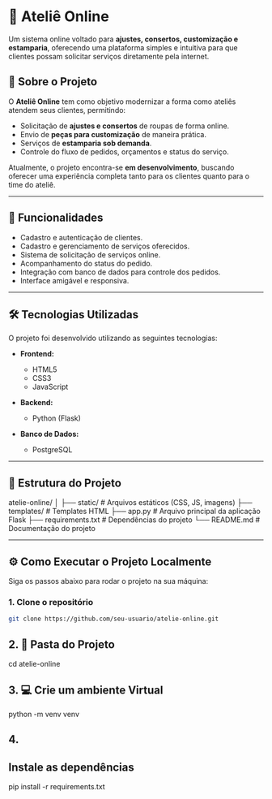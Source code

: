 # 🧵 Ateliê Online

Um sistema online voltado para **ajustes, consertos, customização e estamparia**, oferecendo uma plataforma simples e intuitiva para que clientes possam solicitar serviços diretamente pela internet.

## 📖 Sobre o Projeto
O **Ateliê Online** tem como objetivo modernizar a forma como ateliês atendem seus clientes, permitindo:
- Solicitação de **ajustes e consertos** de roupas de forma online.  
- Envio de **peças para customização** de maneira prática.  
- Serviços de **estamparia sob demanda**.  
- Controle do fluxo de pedidos, orçamentos e status do serviço.  

Atualmente, o projeto encontra-se **em desenvolvimento**, buscando oferecer uma experiência completa tanto para os clientes quanto para o time do ateliê.

---

## 🚀 Funcionalidades
- Cadastro e autenticação de clientes.  
- Cadastro e gerenciamento de serviços oferecidos.  
- Sistema de solicitação de serviços online.  
- Acompanhamento do status do pedido.  
- Integração com banco de dados para controle dos pedidos.  
- Interface amigável e responsiva.  

---

## 🛠 Tecnologias Utilizadas
O projeto foi desenvolvido utilizando as seguintes tecnologias:

- **Frontend:**  
  - HTML5  
  - CSS3  
  - JavaScript  

- **Backend:**  
  - Python (Flask)  

- **Banco de Dados:**  
  - PostgreSQL  

---

## 📂 Estrutura do Projeto

atelie-online/
│
├── static/ # Arquivos estáticos (CSS, JS, imagens)
├── templates/ # Templates HTML
├── app.py # Arquivo principal da aplicação Flask
├── requirements.txt # Dependências do projeto
└── README.md # Documentação do projeto


---

## ⚙️ Como Executar o Projeto Localmente

Siga os passos abaixo para rodar o projeto na sua máquina:

### 1. Clone o repositório
````bash
git clone https://github.com/seu-usuario/atelie-online.git
````
## 2. 📂 Pasta do Projeto
cd atelie-online

## 3. 💻 Crie um ambiente Virtual
python -m venv venv

## 4. 

## Instale as dependências
pip install -r requirements.txt
